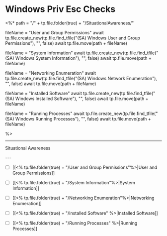 # Windows Priv Esc Checks
<%* 
path = "/" + tp.file.folder(true) + "/SituationalAwareness/"

fileName = "User and Group Permissions"
await tp.file.create_new(tp.file.find_tfile("(SA) Windows User and Group Permissions"), "", false)
await tp.file.move(path + fileName)

fileName = "System Information"
await tp.file.create_new(tp.file.find_tfile("(SA) Windows System Information"), "", false)
await tp.file.move(path + fileName)

fileName = "Networking Enumeration"
await tp.file.create_new(tp.file.find_tfile("(SA) Windows Network Enumeration"), "", false)
await tp.file.move(path + fileName)

fileName = "Installed Software"
await tp.file.create_new(tp.file.find_tfile("(SA) Windows Installed Software"), "", false)
await tp.file.move(path + fileName)

fileName = "Running Processes"
await tp.file.create_new(tp.file.find_tfile("(SA) Windows Running Processes"), "", false)
await tp.file.move(path + fileName)

%>

---
<p class="center-italic">Situational Awareness
</p>
---

- [ ] [[<% tp.file.folder(true) + "/User and Group Permissions"%>|User and Group Permissions]]
- [ ] [[<% tp.file.folder(true) + "/System Information"%>|System Information]]
- [ ] [[<% tp.file.folder(true) + "/Networking Enumeration"%>|Networking Enumeration]]
- [ ] [[<% tp.file.folder(true) + "/Installed Software" %>|Installed Software]] 
- [ ] [[<% tp.file.folder(true) + "/Running Processes" %>|Running Processes]]




